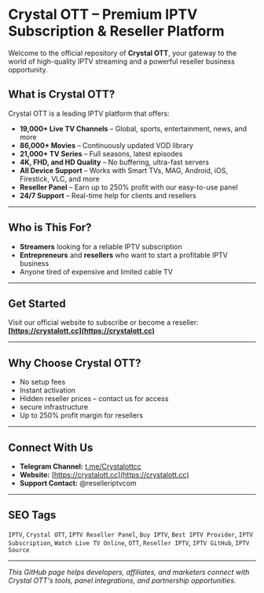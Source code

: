 # Crystal OTT – Premium IPTV Subscription & Reseller Platform

Welcome to the official repository of **Crystal OTT**, your gateway to the world of high-quality IPTV streaming and a powerful reseller business opportunity.

## What is Crystal OTT?

Crystal OTT is a leading IPTV platform that offers:

- **19,000+ Live TV Channels** – Global, sports, entertainment, news, and more  
- **86,000+ Movies** – Continuously updated VOD library  
- **21,000+ TV Series** – Full seasons, latest episodes  
- **4K, FHD, and HD Quality** – No buffering, ultra-fast servers  
- **All Device Support** – Works with Smart TVs, MAG, Android, iOS, Firestick, VLC, and more  
- **Reseller Panel** – Earn up to 250% profit with our easy-to-use panel  
- **24/7 Support** – Real-time help for clients and resellers

---

## Who is This For?

- **Streamers** looking for a reliable IPTV subscription  
- **Entrepreneurs** and **resellers** who want to start a profitable IPTV business  
- Anyone tired of expensive and limited cable TV

---

## Get Started

Visit our official website to subscribe or become a reseller:  
**[https://crystalott.cc](https://crystalott.cc)**

---

## Why Choose Crystal OTT?

- No setup fees  
- Instant activation  
- Hidden reseller prices – contact us for access  
- secure infrastructure  
- Up to 250% profit margin for resellers  

---

## Connect With Us

- **Telegram Channel:** [t.me/Crystalottcc](https://t.me/crystalottcc)  
- **Website:** [https://crystalott.cc](https://crystalott.cc)  
- **Support Contact:** @reselleriptvcom

---

## SEO Tags

`IPTV`, `Crystal OTT`, `IPTV Reseller Panel`, `Buy IPTV`, `Best IPTV Provider`, `IPTV Subscription`, `Watch Live TV Online`, `OTT`, `Reseller IPTV`, `IPTV GitHub`, `IPTV Source`

---

*This GitHub page helps developers, affiliates, and marketers connect with Crystal OTT's tools, panel integrations, and partnership opportunities.*
